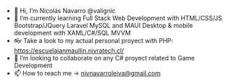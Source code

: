- 👋 Hi, I’m Nicolás Navarro @valignic
- 🌱 I’m currently learning Full Stack Web Development with HTML/CSS/JS Bootstrap/JQuery Laravel MySQL and MAUI Desktop & mobile development with XAML/C#/SQL MVVM
- 👓 Take a look to my actual personal proyect with PHP: https://escuelajanmaullin.nivratech.cl/
- 💞️ I’m looking to collaborate on any C# proyect related to Game Development 
- 📫 How to reach me -> nivnavarroleiva@gmail.com

<!---
valignic/valignic is a ✨ special ✨ repository because its `README.md` (this file) appears on your GitHub profile.
You can click the Preview link to take a look at your changes.
--->

